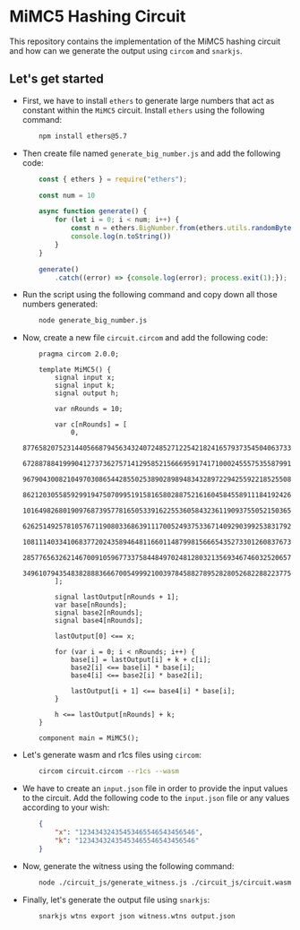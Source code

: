 # MiMC5 Hashing Circuit

This repository contains the implementation of the MiMC5 hashing circuit and how can we generate the output using `circom` and `snarkjs`.

## Let's get started

- First, we have to install `ethers` to generate large numbers that act as constant within the `MiMC5` circuit. Install `ethers` using the following command:

    ```bash
        npm install ethers@5.7
    ```
  
- Then create file named `generate_big_number.js` and add the following code:

    ```javascript
        const { ethers } = require("ethers");

        const num = 10

        async function generate() {
            for (let i = 0; i < num; i++) {
                const n = ethers.BigNumber.from(ethers.utils.randomBytes(32))
                console.log(n.toString())
            }
        }

        generate()
            .catch((error) => {console.log(error); process.exit(1);});
    ```

- Run the script using the following command and copy down all those numbers generated:

    ```bash
        node generate_big_number.js
    ```

- Now, create a new file `circuit.circom` and add the following code:

    ```circom
        pragma circom 2.0.0;

        template MiMC5() {
            signal input x;
            signal input k;
            signal output h;

            var nRounds = 10;

            var c[nRounds] = [
                0,
                87765820752314405668794563432407248527122542182416579373545040637333985554790,
                67288788419990412737362757141295852156669591741710002455575355879912507112345,
                96790430082104970308654428550253890289894834328972294255922185255087719420403,
                86212030558592991947507099519158165802887521616045845589111841924263519141626,
                101649826801909768739577816505339162255360584323611909375505215036508490714525,
                62625149257810576711908033686391117005249375336714092903992538317928132909867,
                108111403341068377202435894648116601148799815666543527330126083767325296316910,
                28577656326214670091059677337584484970248128032135693467460325206571665722304,
                34961079435483828883666700549992100397845882789528280526822882237753533607250
            ];

            signal lastOutput[nRounds + 1];
            var base[nRounds];
            signal base2[nRounds];
            signal base4[nRounds];

            lastOutput[0] <== x;

            for (var i = 0; i < nRounds; i++) {
                base[i] = lastOutput[i] + k + c[i];
                base2[i] <== base[i] * base[i];
                base4[i] <== base2[i] * base2[i];

                lastOutput[i + 1] <== base4[i] * base[i];
            }

            h <== lastOutput[nRounds] + k;
        }

        component main = MiMC5(); 
    ```

- Let's generate wasm and r1cs files using `circom`:

    ```bash
        circom circuit.circom --r1cs --wasm
    ```

- We have to create an `input.json` file in order to provide the input values to the circuit. Add the following code to the `input.json` file or any values according to your wish:

    ```json
        {
            "x": "12343432435453465546543456546",
            "k": "12343432435453465546543456546"
        }
    ```

- Now, generate the witness using the following command:

    ```bash
        node ./circuit_js/generate_witness.js ./circuit_js/circuit.wasm input.json witness.wtns
    ```

- Finally, let's generate the output file using `snarkjs`:

    ```bash
        snarkjs wtns export json witness.wtns output.json
    ```
